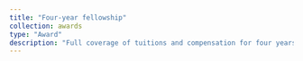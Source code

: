 ```yaml
---
title: "Four-year fellowship"
collection: awards
type: "Award"
description: "Full coverage of tuitions and compensation for four years of doctoral studies."
---
```


